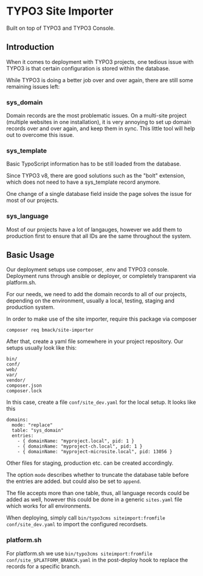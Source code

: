 # TYPO3 Site Importer

Built on top of TYPO3 and TYPO3 Console.

## Introduction

When it comes to deployment with TYPO3 projects, one tedious issue with TYPO3 is that
certain configuration is stored within the database.

While TYPO3 is doing a better job over and over again, there are still some remaining
issues left:

### sys_domain
Domain records are the most problematic issues. On a multi-site project (multiple websites in one installation),
it is very annoying to set up domain records over and over again, and keep them in sync.
This little tool will help out to overcome this issue.

### sys_template
Basic TypoScript information has to be still loaded from the database.

Since TYPO3 v8, there are good solutions such as the "bolt" extension, which
does not need to have a sys_template record anymore.

One change of a single database field inside the page solves the issue for most of our projects.

### sys_language
Most of our projects have a lot of langauges, however we add them to production
first to ensure that all IDs are the same throughout the system.


## Basic Usage
Our deployment setups use composer, .env and TYPO3 console. Deployment runs through
ansible or deployer, or completely transparent via platform.sh.


For our needs, we need to add the domain records to all of our projects, depending on the environment,
usually a local, testing, staging and production system.

In order to make use of the site importer, require this package via composer

`composer req bmack/site-importer`

After that, create a yaml file somewhere in your project repository. Our setups usually look like this:

    bin/
    conf/
    web/
    var/
    vendor/
    composer.json
    composer.lock

In this case, create a file `conf/site_dev.yaml` for the local setup. It looks like this

    domains:
      mode: "replace"
      table: "sys_domain"
      entries:
        - { domainName: "myproject.local", pid: 1 }
        - { domainName: "myproject-ch.local", pid: 1 }
        - { domainName: "myproject-microsite.local", pid: 13056 }

Other files for staging, production etc. can be created accordingly.

The option `mode` describes whether to truncate the database table before the entries are added.
but could also be set to `append`.

The file accepts more than one table, thus, all language records could be added as well, however
this could be done in a generic `sites.yaml` file which works for all environments.

When deploying, simply call `bin/typo3cms siteimport:fromfile conf/site_dev.yaml` to import
the configured recordsets.

### platform.sh
For platform.sh we use `bin/typo3cms siteimport:fromfile conf/site_$PLATFORM_BRANCH.yaml`
in the post-deploy hook to replace the records for a specific branch.
